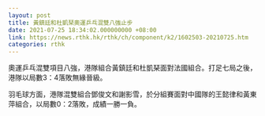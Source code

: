 ```yaml
---
layout: post
title: 黃鎮廷和杜凱琹奧運乒乓混雙八強止步
date: 2021-07-25 18:34:02.000000000 +08:00
link: https://news.rthk.hk/rthk/ch/component/k2/1602503-20210725.htm
categories: rthk
---
```


奧運乒乓混雙項目八強，港隊組合黃鎮廷和杜凱琹面對法國組合。打足七局之後，港隊以局數3：4落敗無緣晉級。

羽毛球方面，港隊混雙組合鄧俊文和謝影雪，於分組賽面對中國隊的王懿律和黃東萍組合，以局數0：2落敗，成績一勝一負。
